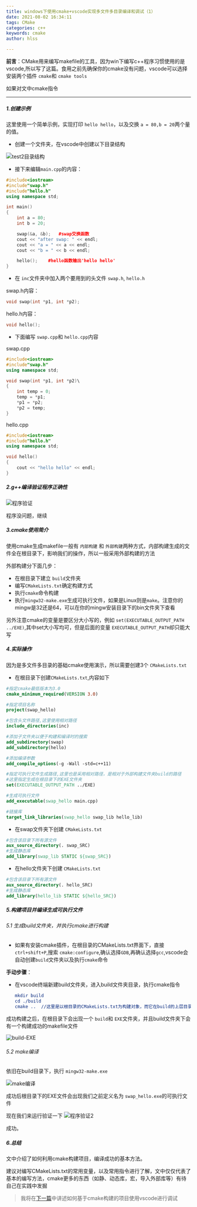 ```yaml
---
title: windows下使用cmake+vscode实现多文件多目录编译和调试（1）
date: 2021-08-02 16:34:11
tags: CMake
categories: c++
keywords: cmake
author: hlss

---
```


<b>前言</b>：CMake用来编写makefile的工具，因为win下编写c++程序习惯使用的是vscode,所以写了这篇。食用之前先确保你的cmake没有问题，vscode可以选择安装两个插件 `cmake`和 `cmake tools`

如果对文中cmake指令

<!--more-->

---

##### 1.创建示例

这里使用一个简单示例，实现打印 `hello hello`，以及交换 `a = 80,b = 20`两个量的值。

- 创建一个文件夹，在vscode中创建以下目录结构

![test2目录结构](../images/windows%E4%B8%8B%E4%BD%BF%E7%94%A8cmake-vscode%E5%AE%9E%E7%8E%B0%E5%A4%9A%E6%96%87%E4%BB%B6%E5%A4%9A%E7%9B%AE%E5%BD%95%E7%BC%96%E8%AF%91%E5%92%8C%E8%B0%83%E8%AF%95/test2%E7%9B%AE%E5%BD%95%E7%BB%93%E6%9E%84.png)



- 接下来编辑`main.cpp`的内容：

```c++
#include<iostream>
#include"swap.h"
#include"hello.h"
using namespace std;

int main()
{
    int a = 80;
    int b = 20;

    swap(&a, &b);	#swap交换函数
    cout << "after swap: " << endl;
    cout << "a = " << a << endl;
    cout << "b = " << b << endl;

    hello();	#hello函数输出'hello hello'
}
```

- 在 `inc`文件夹中加入两个要用到的头文件 `swap.h`, `hello.h`

swap.h内容：

```c++
void swap(int *p1, int *p2);
```

hello.h内容：

```c++
void hello();
```

- 下面编写 `swap.cpp`和 `hello.cpp`内容

swap.cpp

```c++
#include<iostream>
#include"swap.h"
using namespace std;

void swap(int *p1, int *p2)\
{
    int temp = 0;
    temp = *p1;
    *p1 = *p2;
    *p2 = temp;
}
```

hello.cpp

```c++
#include<iostream>
#include"hello.h"
using namespace std;

void hello()
{
    cout << "hello hello" << endl;
}
```

##### 2.g++编译验证程序正确性

![程序验证](../images/windows%E4%B8%8B%E4%BD%BF%E7%94%A8cmake-vscode%E5%AE%9E%E7%8E%B0%E5%A4%9A%E6%96%87%E4%BB%B6%E5%A4%9A%E7%9B%AE%E5%BD%95%E7%BC%96%E8%AF%91%E5%92%8C%E8%B0%83%E8%AF%95/%E7%A8%8B%E5%BA%8F%E9%AA%8C%E8%AF%81.png)

程序没问题，继续

##### 3.cmake使用简介

使用cmake生成makefile一般有 `内部构建` 和 `外部构建`两种方式，内部构建生成的文件全在根目录下，影响我们的操作，所以一般采用外部构建的方法

外部构建分下面几步：

- 在根目录下建立 `build`文件夹
- 编写`CMakeLists.txt`确定构建方式
- 执行`cmake`命令构建
- 执行`mingw32-make.exe`生成可执行文件，如果是Linux则是`make`。注意你的mingw是32还是64，可以在你的mingw安装目录下的bin文件夹下查看

另外注意cmake的变量是要区分大小写的，例如 `set(EXECUTABLE_OUTPUT_PATH ../EXE)`,其中set大小写均可，但是后面的变量 `EXECUTABLE_OUTPUT_PATH`却只能大写

##### 4.实际操作

因为是多文件多目录的基础cmake使用演示，所以需要创建3个 `CMakeLists.txt`

- 在根目录下创建`CMakeLists.txt`,内容如下

```cmake
#指定cmake最低版本为3.0
cmake_minimum_required(VERSION 3.0)

#指定项目名称
project(swap_hello)

#包含头文件路径,这里使用相对路径
include_directories(inc)

#添加子文件夹以便于构建和编译时的搜索
add_subdirectory(swap)
add_subdirectory(hello)

#添加编译参数
add_compile_options(-g -Wall -std=c++11)

#指定可执行文件生成路径,这里也是采用相对路径，是相对于外部构建文件夹build的路径
#这里指定生成在根目录下的EXE文件夹
set(EXECUTABLE_OUTPUT_PATH ../EXE)

#生成可执行文件
add_executable(swap_hello main.cpp)

#链接库
target_link_libraries(swap_hello swap_lib hello_lib)
```

- 在swap文件夹下创建 `CMakeLists.txt`

```cmake
#包含该目录下所有源文件
aux_source_directory(. swap_SRC)
#生成静态库
add_library(swap_lib STATIC ${swap_SRC})
```

- 在hello文件夹下创建 `CMakeLists.txt`

```cmake
#包含该目录下所有源文件
aux_source_directory(. hello_SRC)
#生成静态库
add_library(hello_lib STATIC ${hello_SRC})
```

##### 5.构建项目并编译生成可执行文件

###### 5.1 生成build文件夹，并执行cmake进行构建

- 如果有安装cmake插件，在根目录的CMakeLists.txt界面下，直接`ctrl+shift+P`,搜索 `cmake:configure`,确认选择`GDB`,再确认选择`gcc`,vscode会自动创建`build`文件夹以及执行`cmake`命令

<b>手动步骤</b>：

- 在vscode终端新建build文件夹，进入build文件夹目录，执行cmake指令

  ```cmake
  mkdir build	
  cd ./build
  cmake ..	//这里是以根目录的CMakeLists.txt为构建对象，而它在build的上层目录（根目录）
  ```

成功构建之后，在根目录下会出现一个 `build`和 `EXE`文件夹，并且build文件夹下会有一个构建成功的makefile文件

![build-EXE](../images/windows%E4%B8%8B%E4%BD%BF%E7%94%A8cmake-vscode%E5%AE%9E%E7%8E%B0%E5%A4%9A%E6%96%87%E4%BB%B6%E5%A4%9A%E7%9B%AE%E5%BD%95%E7%BC%96%E8%AF%91%E5%92%8C%E8%B0%83%E8%AF%95/build-EXE-16281684943941.png)

###### 5.2 make编译

依旧在build目录下，执行 `mingw32-make.exe`

![make编译](../images/windows%E4%B8%8B%E4%BD%BF%E7%94%A8cmake-vscode%E5%AE%9E%E7%8E%B0%E5%A4%9A%E6%96%87%E4%BB%B6%E5%A4%9A%E7%9B%AE%E5%BD%95%E7%BC%96%E8%AF%91%E5%92%8C%E8%B0%83%E8%AF%95/make%E7%BC%96%E8%AF%91.png)

成功后根目录下的EXE文件会出现我们之前定义名为 `swap_hello.exe`的可执行文件

现在我们来运行验证一下          ![程序验证2](../images/windows%E4%B8%8B%E4%BD%BF%E7%94%A8cmake-vscode%E5%AE%9E%E7%8E%B0%E5%A4%9A%E6%96%87%E4%BB%B6%E5%A4%9A%E7%9B%AE%E5%BD%95%E7%BC%96%E8%AF%91%E5%92%8C%E8%B0%83%E8%AF%95/%E7%A8%8B%E5%BA%8F%E9%AA%8C%E8%AF%812.png)

成功。

##### 6.总结

文中介绍了如何利用cmake构建项目，编译成功的基本方法。

建议对编写CMakeLists.txt的常用变量，以及常用指令进行了解，文中仅仅代表了基本的编写方法，cmake更多的东西（如静、动态库，宏，导入外部库等）有待自己在实践中发掘

> 我将在[下一篇](https://hlss-lxh.github.io/2021/08/05/windows%E4%B8%8B%E4%BD%BF%E7%94%A8cmake-vscode%E5%AE%9E%E7%8E%B0%E5%A4%9A%E6%96%87%E4%BB%B6%E5%A4%9A%E7%9B%AE%E5%BD%95%E7%BC%96%E8%AF%91%E5%92%8C%E8%B0%83%E8%AF%95%EF%BC%882%EF%BC%89/#more)中讲述如何基于cmake构建的项目使用vscode进行调试


